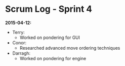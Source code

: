 Scrum Log - Sprint 4
====================

**2015-04-12:**
* Terry:
  * Worked on pondering for GUI
* Conor:
  * Researched advanced move ordering techniques
* Darragh:
  * Worked on pondering for engine

